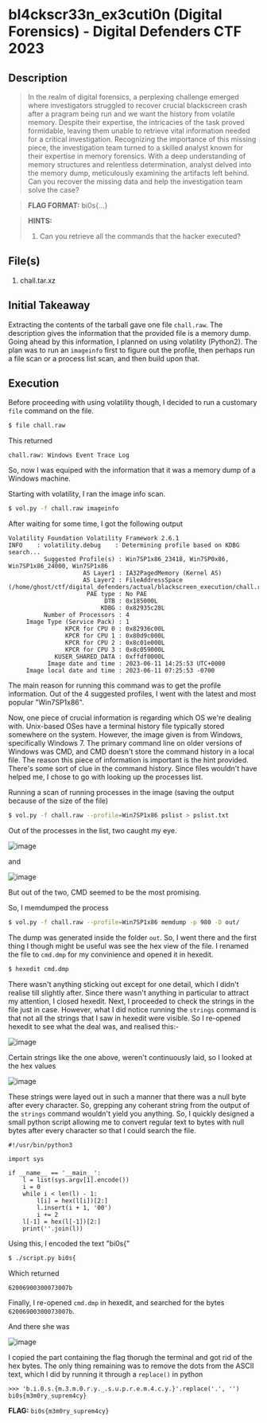 # bl4ckscr33n_ex3cuti0n (Digital Forensics) - Digital Defenders CTF 2023

## Description
> In the realm of digital forensics, a perplexing challenge emerged where investigators struggled to recover crucial blackscreen crash after a pragram being run and we want the history from volatile memory. Despite their expertise, the intricacies of the task proved formidable, leaving them unable to retrieve vital information needed for a critical investigation. Recognizing the importance of this missing piece, the investigation team turned to a skilled analyst known for their expertise in memory forensics. With a deep understanding of memory structures and relentless determination, analyst delved into the memory dump, meticulously examining the artifacts left behind. Can you recover the missing data and help the investigation team solve the case?

> **FLAG FORMAT:** bi0s{...}

> **HINTS:**
> 1. Can you retrieve all the commands that the hacker executed?

## File(s)
1. chall.tar.xz

## Initial Takeaway
Extracting the contents of the tarball gave one file `chall.raw`. The description gives the information that the provided file is a memory dump.
Going ahead by this information, I planned on using volatility (Python2). The plan was to run an `imageinfo` first to figure out the profile, then perhaps run a file scan or a process list scan, and then build upon that.

## Execution
Before proceeding with using volatility though, I decided to run a customary `file` command on the file.
```bash
$ file chall.raw
```
This returned
```
chall.raw: Windows Event Trace Log
```
So, now I was equiped with the information that it was a memory dump of a Windows machine.

Starting with volatility, I ran the image info scan.
```bash
$ vol.py -f chall.raw imageinfo
```
After waiting for some time, I got the following output
```
Volatility Foundation Volatility Framework 2.6.1
INFO    : volatility.debug    : Determining profile based on KDBG search...
          Suggested Profile(s) : Win7SP1x86_23418, Win7SP0x86, Win7SP1x86_24000, Win7SP1x86
                     AS Layer1 : IA32PagedMemory (Kernel AS)
                     AS Layer2 : FileAddressSpace (/home/ghost/ctf/digital_defenders/actual/blackscreen_execution/chall.raw)
                      PAE type : No PAE
                           DTB : 0x185000L
                          KDBG : 0x82935c28L
          Number of Processors : 4
     Image Type (Service Pack) : 1
                KPCR for CPU 0 : 0x82936c00L
                KPCR for CPU 1 : 0x80d9c000L
                KPCR for CPU 2 : 0x8c01e000L
                KPCR for CPU 3 : 0x8c059000L
             KUSER_SHARED_DATA : 0xffdf0000L
           Image date and time : 2023-06-11 14:25:53 UTC+0000
     Image local date and time : 2023-06-11 07:25:53 -0700
```
The main reason for running this command was to get the profile information. Out of the 4 suggested profiles, I went with the latest and most popular "Win7SP1x86".
  
Now, one piece of crucial information is regarding which OS we're dealing with. Unix-based OSes have a terminal history file typically stored somewhere on the system.
However, the image given is from Windows, specifically Windows 7. The primary command line on older versions of Windows was CMD, and CMD doesn't store the command history in a local file.
The reason this piece of information is important is the hint provided. There's some sort of clue in the command history. Since files wouldn't have helped me, I chose to go with looking up the processes list.

Running a scan of running processes in the image (saving the output because of the size of the file)
```bash
$ vol.py -f chall.raw --profile=Win7SP1x86 pslist > pslist.txt
```
Out of the processes in the list, two caught my eye.
  
![image](https://github.com/ghost-1608/CTF-Write-Ups/assets/64543976/08ef5f71-3488-47f7-a460-afda1106dcb3)
  
and
  
![image](https://github.com/ghost-1608/CTF-Write-Ups/assets/64543976/1e0dca20-25f7-4dbc-b616-b4291d240b8f)

But out of the two, CMD seemed to be the most promising.

So, I memdumped the process
```bash
$ vol.py -f chall.raw --profile=Win7SP1x86 memdump -p 980 -D out/
```
The dump was generated inside the folder `out`. So, I went there and the first thing I though might be useful was see the hex view of the file. I renamed the file to `cmd.dmp` for my convinience and opened it in hexedit.
```bash
$ hexedit cmd.dmp
```

There wasn't anything sticking out except for one detail, which I didn't realise till slightly after. Since there wasn't anything in particular to attract my attention, I closed hexedit.
Next, I proceeded to check the strings in the file just in case. However, what I did notice running the `strings` command is that not all the strings that I saw in hexedit were visible.
So I re-opened hexedit to see what the deal was, and realised this:-
  
![image](https://github.com/ghost-1608/CTF-Write-Ups/assets/64543976/7f1903a6-5503-4716-9d5d-2292f398feb0)
  
Certain strings like the one above, weren't continuously laid, so I looked at the hex values

![image](https://github.com/ghost-1608/CTF-Write-Ups/assets/64543976/8b6e338c-e1e4-4dce-89fe-e14c7984dd69)

These strings were layed out in such a manner that there was a null byte after every character. So, grepping any coherant string from the output of the `strings` command wouldn't yield you anything.
So, I quickly designed a small python script allowing me to convert regular text to bytes with null bytes after every character so that I could search the file.
```python3
#!/usr/bin/python3

import sys

if __name__ == '__main__':
    l = list(sys.argv[1].encode())
    i = 0
    while i < len(l) - 1:
        l[i] = hex(l[i])[2:]
        l.insert(i + 1, '00')
        i += 2
    l[-1] = hex(l[-1])[2:]
    print(''.join(l))
```
  
Using this, I encoded the text "bi0s{"
```bash
$ ./script.py bi0s{
```
Which returned
```
62006900300073007b
```

Finally, I re-opened `cmd.dmp` in hexedit, and searched for the bytes `62006900300073007b`.

And there she was
  
![image](https://github.com/ghost-1608/CTF-Write-Ups/assets/64543976/8bf5c192-dc9b-4bf4-befb-b1515e0c363b)

I copied the part containing the flag thorugh the terminal and got rid of the hex bytes. The only thing remaining was to remove the dots from the ASCII text, which I did by running it through a `replace()` in python
```python3
>>> 'b.i.0.s.{m.3.m.0.r.y._.s.u.p.r.e.m.4.c.y.}'.replace('.', '')
bi0s{m3m0ry_suprem4cy}
```

**FLAG:** `bi0s{m3m0ry_suprem4cy}`
